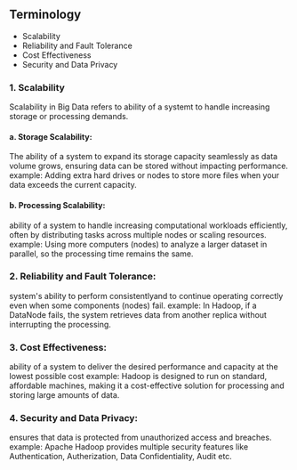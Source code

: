 ## Terminology

- Scalability
- Reliability and Fault Tolerance
- Cost Effectiveness
- Security and Data Privacy


### 1. Scalability
Scalability in Big Data refers to ability of a systemt to handle increasing storage or processing demands.
#### a. Storage Scalability: 
The ability of a system to expand its storage capacity seamlessly as data volume grows, ensuring data can be stored without impacting performance.
example: Adding extra hard drives or nodes to store more files when your data exceeds the current capacity.

#### b. Processing Scalability: 
ability of a system to handle increasing computational workloads efficiently, often by distributing tasks across multiple nodes or scaling resources.
example: Using more computers (nodes) to analyze a larger dataset in parallel, so the processing time remains the same.

### 2. Reliability and Fault Tolerance: 
system's ability to perform consistentlyand to continue operating correctly even when some components (nodes) fail.
example: In Hadoop, if a DataNode fails, the system retrieves data from another replica without interrupting the processing.

### 3. Cost Effectiveness: 
ability of a system to deliver the desired performance and capacity at the lowest possible cost
example: Hadoop is designed to run on standard, affordable machines, making it a cost-effective solution for processing and storing large amounts of data.

### 4. Security and Data Privacy:
ensures that data is protected from unauthorized access and breaches.
example: Apache Hadoop provides multiple security features like Authentication, Autherization, Data Confidentiality, Audit etc.